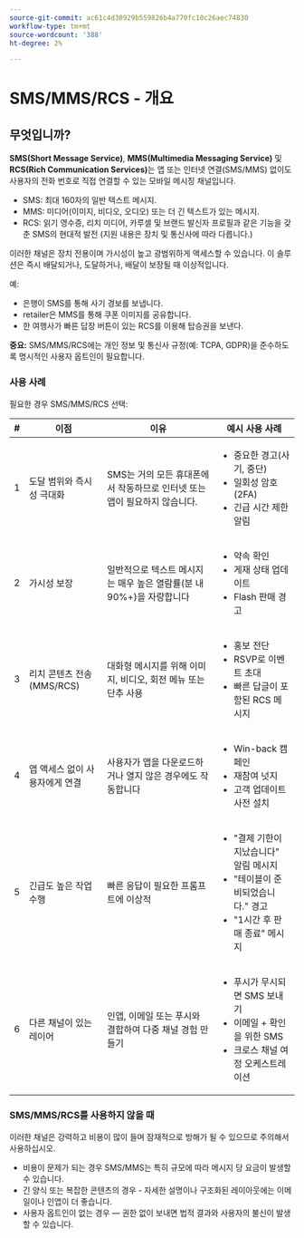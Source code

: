 ```yaml
---
source-git-commit: ac61c4d30929b559826b4a770fc10c26aec74830
workflow-type: tm+mt
source-wordcount: '388'
ht-degree: 2%

---
```

# SMS/MMS/RCS - 개요

## 무엇입니까?

**SMS(Short Message Service)**, **MMS(Multimedia Messaging Service)** 및 **RCS(Rich Communication Services)**&#x200B;는 앱 또는 인터넷 연결(SMS/MMS) 없이도 사용자의 전화 번호로 직접 연결할 수 있는 모바일 메시징 채널입니다.

* SMS: 최대 160자의 일반 텍스트 메시지.
* MMS: 미디어(이미지, 비디오, 오디오) 또는 더 긴 텍스트가 있는 메시지.
* RCS: 읽기 영수증, 리치 미디어, 카루셀 및 브랜드 발신자 프로필과 같은 기능을 갖춘 SMS의 현대적 발전 (지원 내용은 장치 및 통신사에 따라 다릅니다.)

이러한 채널은 장치 전용이며 가시성이 높고 광범위하게 액세스할 수 있습니다. 이 솔루션은 즉시 배달되거나, 도달하거나, 배달이 보장될 때 이상적입니다.

예:

* 은행이 SMS를 통해 사기 경보를 보냅니다.
* retailer은 MMS를 통해 쿠폰 이미지를 공유합니다.
* 한 여행사가 빠른 답장 버튼이 있는 RCS를 이용해 탑승권을 보낸다.

**중요:** SMS/MMS/RCS에는 개인 정보 및 통신사 규정(예: TCPA, GDPR)을 준수하도록 명시적인 사용자 옵트인이 필요합니다.

### 사용 사례

필요한 경우 SMS/MMS/RCS 선택:

| # | 이점 | 이유 | 예시 사용 사례 |
|---|---------|-----|-------------------|
| 1 | 도달 범위와 즉시성 극대화 | SMS는 거의 모든 휴대폰에서 작동하므로 인터넷 또는 앱이 필요하지 않습니다. | <ul><li>중요한 경고(사기, 중단)</li><li>일회성 암호(2FA)</li><li>긴급 시간 제한 알림</li></ul> |
| 2 | 가시성 보장 | 일반적으로 텍스트 메시지는 매우 높은 열람률(분 내 90%+)을 자랑합니다 | <ul><li>약속 확인</li><li>게재 상태 업데이트</li><li>Flash 판매 경고</li></ul> |
| 3 | 리치 콘텐츠 전송(MMS/RCS) | 대화형 메시지를 위해 이미지, 비디오, 회전 메뉴 또는 단추 사용 | <ul><li>홍보 전단</li><li>RSVP로 이벤트 초대</li><li>빠른 답글이 포함된 RCS 메시지</li></ul> |
| 4 | 앱 액세스 없이 사용자에게 연결 | 사용자가 앱을 다운로드하거나 열지 않은 경우에도 작동합니다 | <ul><li>Win-back 캠페인</li><li>재참여 넛지</li><li>고객 업데이트 사전 설치</li></ul> |
| 5 | 긴급도 높은 작업 수행 | 빠른 응답이 필요한 프롬프트에 이상적 | <ul><li>&quot;결제 기한이 지났습니다&quot; 알림 메시지</li><li>&quot;테이블이 준비되었습니다.&quot; 경고</li><li>&quot;1시간 후 판매 종료&quot; 메시지</li></ul> |
| 6 | 다른 채널이 있는 레이어 | 인앱, 이메일 또는 푸시와 결합하여 다중 채널 경험 만들기 | <ul><li>푸시가 무시되면 SMS 보내기</li><li>이메일 + 확인을 위한 SMS</li><li>크로스 채널 여정 오케스트레이션</li></ul> |

### SMS/MMS/RCS를 사용하지 않을 때

이러한 채널은 강력하고 비용이 많이 들며 잠재적으로 방해가 될 수 있으므로 주의해서 사용하십시오.

* 비용이 문제가 되는 경우 SMS/MMS는 특히 규모에 따라 메시지 당 요금이 발생할 수 있습니다.
* 긴 양식 또는 복잡한 콘텐츠의 경우 - 자세한 설명이나 구조화된 레이아웃에는 이메일이나 인앱이 더 좋습니다.
* 사용자 옵트인이 없는 경우 — 권한 없이 보내면 법적 결과와 사용자의 불신이 발생할 수 있습니다.
